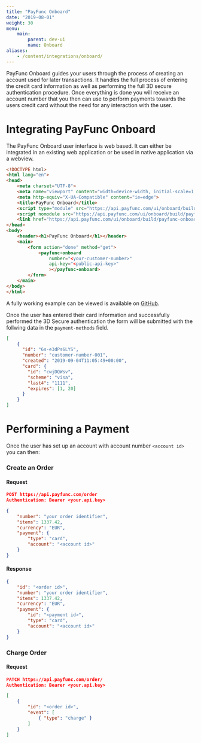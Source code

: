 ```yaml
---
title: "PayFunc Onboard"
date: "2019-08-01"
weight: 30
menu: 
    main:
        parent: dev-ui
        name: Onboard
aliases:
    - /content/integrations/onboard/
---
```


PayFunc Onboard guides your users through the process of creating an account used for later transactions. It handles the full process of entering the credit card information as well as performing the full 3D secure authentication procedure. Once everything is done you will receive an account number that you then can use to perform payments towards the users credit card without the need for any interaction with the user.

# Integrating PayFunc Onboard

The PayFunc Onboard user interface is web based. It can either be integrated in an existing web application or be used in native application via a webview.

```html
<!DOCTYPE html>
<html lang="en">
<head>
	<meta charset="UTF-8">
	<meta name="viewport" content="width=device-width, initial-scale=1.0">
	<meta http-equiv="X-UA-Compatible" content="ie=edge">
	<title>PayFunc Onboard</title>
	<script type="module" src="https://api.payfunc.com/ui/onboard/build/payfunc-onboard.esm.js"></script>
	<script nomodule src="https://api.payfunc.com/ui/onboard/build/payfunc-onboard.js"></script>
	<link href="https://api.payfunc.com/ui/onboard/build/payfunc-onboard.css" rel="stylesheet">
</head>
<body>
	<header><h1>PayFunc Onboard</h1></header>
	<main>
		<form action="done" method="get">
			<payfunc-onboard
				number="<your-customer-number>"
				api-key="<public-api-key>"
				></payfunc-onboard>
		</form>
	</main>
</body>
</html>
```
A fully working example can be viewed is available on [GitHub](https://github.com/payfunc/onboard-example).

Once the user has entered their card information and successfully performed the 3D Secure authentication the form will be submitted with the follwing data in the `payment-methods` field.

```json
[
    {
      "id": "6s-e3dPs6LYS",
      "number": "customer-number-001",
      "created": "2019-09-04T11:05:49+00:00",
      "card": {
        "id": "cwjDQWsv",
        "scheme": "visa",
        "last4": "1111",
        "expires": [1, 20]
      }
    }
]
```

# Performining a Payment
Once the user has set up an account with account number `<account id>` you can then:
### Create an Order
#### Request
```json
POST https://api.payfunc.com/order
Authentication: Bearer <your.api.key>

{
    "number": "your order identifier",
    "items": 1337.42,
    "currency": "EUR",
    "payment": {
        "type": "card",
        "account": "<account id>"
    }
}
```
#### Response
```json
{
    "id": "<order id>",
    "number": "your order identifier",
    "items": 1337.42,
    "currency": "EUR",
    "payment": {
        "id": "<payment id>",
        "type": "card",
        "account": "<account id>"
    }
}
```
### Charge Order
#### Request
```json
PATCH https://api.payfunc.com/order/
Authentication: Bearer <your.api.key>

[
    {
        "id": "<order id>",
        "event": [
            { "type": "charge" }
        ]
    }
]
```
